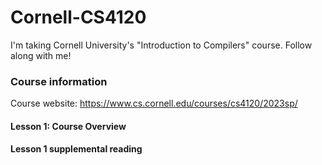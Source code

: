 # Cornell-CS4120
I'm taking Cornell University's "Introduction to Compilers" course. Follow along with me!

### Course information
Course website: https://www.cs.cornell.edu/courses/cs4120/2023sp/

#### Lesson 1: Course Overview

#### Lesson 1 supplemental reading
